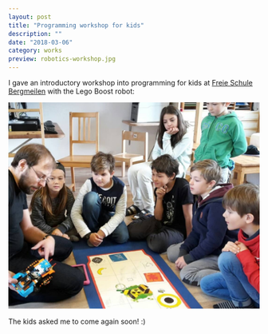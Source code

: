 ```yaml
---
layout: post
title: "Programming workshop for kids"
description: ""
date: "2018-03-06"
category: works
preview: robotics-workshop.jpg
---
```


I gave an introductory workshop into programming for kids
at [Freie Schule Bergmeilen](http://freie-schule-bergmeilen.ch/)
with the Lego Boost robot:
 
![](./robotics-workshop2.jpg)


The kids asked me to come again soon! :)
